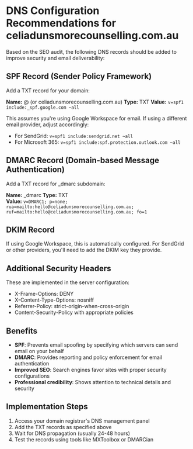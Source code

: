 # DNS Configuration Recommendations for celiadunsmorecounselling.com.au

Based on the SEO audit, the following DNS records should be added to improve security and email deliverability:

## SPF Record (Sender Policy Framework)
Add a TXT record for your domain:

**Name:** @ (or celiadunsmorecounselling.com.au)
**Type:** TXT
**Value:** `v=spf1 include:_spf.google.com ~all`

This assumes you're using Google Workspace for email. If using a different email provider, adjust accordingly:
- For SendGrid: `v=spf1 include:sendgrid.net ~all`
- For Microsoft 365: `v=spf1 include:spf.protection.outlook.com ~all`

## DMARC Record (Domain-based Message Authentication)
Add a TXT record for _dmarc subdomain:

**Name:** _dmarc
**Type:** TXT  
**Value:** `v=DMARC1; p=none; rua=mailto:hello@celiadunsmorecounselling.com.au; ruf=mailto:hello@celiadunsmorecounselling.com.au; fo=1`

## DKIM Record
If using Google Workspace, this is automatically configured. For SendGrid or other providers, you'll need to add the DKIM key they provide.

## Additional Security Headers
These are implemented in the server configuration:
- X-Frame-Options: DENY
- X-Content-Type-Options: nosniff
- Referrer-Policy: strict-origin-when-cross-origin
- Content-Security-Policy with appropriate policies

## Benefits
- **SPF**: Prevents email spoofing by specifying which servers can send email on your behalf
- **DMARC**: Provides reporting and policy enforcement for email authentication
- **Improved SEO**: Search engines favor sites with proper security configurations
- **Professional credibility**: Shows attention to technical details and security

## Implementation Steps
1. Access your domain registrar's DNS management panel
2. Add the TXT records as specified above
3. Wait for DNS propagation (usually 24-48 hours)
4. Test the records using tools like MXToolbox or DMARCian